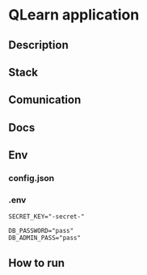 # QLearn application
## Description
## Stack
## Comunication
## Docs
## Env

### config.json

### .env
```env
SECRET_KEY="-secret-"

DB_PASSWORD="pass"
DB_ADMIN_PASS="pass"

```

## How to run
